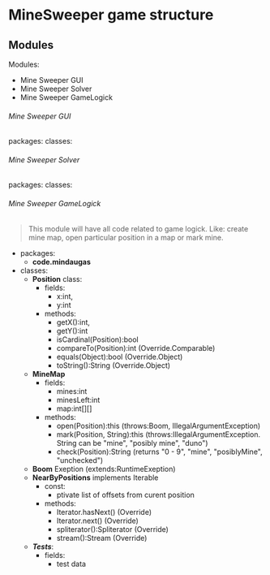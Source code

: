 # MineSweeper game structure

## Modules
Modules:
- Mine Sweeper GUI
- Mine Sweeper Solver
- Mine Sweeper GameLogick

###### Mine Sweeper GUI
packages:
classes:

###### Mine Sweeper Solver
packages:
classes:

###### Mine Sweeper GameLogick
> This module will have all code related to game logick. Like: create mine map, open particular position in a map or mark mine.
- packages:
    - **code.mindaugas**
- classes:
    - **Position** class:
        - fields:
            - x:int,
            - y:int
        - methods:
            - getX():int,
            - getY():int
            - isCardinal(Position):bool
            - compareTo(Position):int (Override.Comparable)
            - equals(Object):bool (Override.Object)
            - toString():String (Override.Object)
    - **MineMap**
        - fields:
            - mines:int
            - minesLeft:int
            - map:int[][]
        - methods:
            - open(Position):this (throws:Boom, IllegalArgumentException)
            - mark(Position, String):this (throws:IllegalArgumentException. String can be "mine", "posibly mine", "duno")
            - check(Position):String (returns "0 - 9", "mine", "posiblyMine", "unchecked")
    - **Boom** Exeption (extends:RuntimeExeption)
    - **NearByPositions** implements Iterable
        - const:
            - ptivate list of offsets from curent position
        - methods:
            - Iterator.hasNext() (Override)
            - Iterator.next() (Override)
            - spliterator():Spliterator (Override)
            - stream():Stream (Override)
    - _**Tests**_:
        - fields:
            - test data
